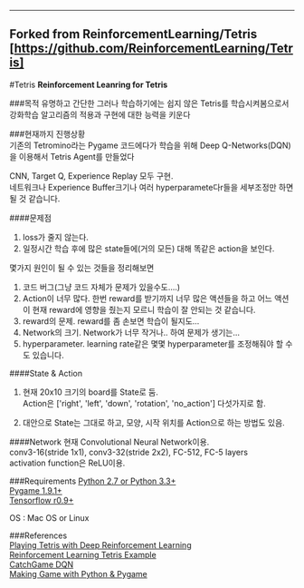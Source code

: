 ﻿-------------------------------------------
Forked from ReinforcementLearning/Tetris
[https://github.com/ReinforcementLearning/Tetris] 
-------------------------------------------

#Tetris
**Reinforcement Leanring for Tetris**  

###목적
유명하고 간단한 그러나 학습하기에는 쉽지 않은 Tetris를 학습시켜봄으로서 강화학습 알고리즘의 적용과 구현에 대한 능력을 키운다
  
###현재까지 진행상황  
기존의 Tetromino라는 Pygame 코드에다가 학습을 위해 Deep Q-Networks(DQN)을 이용해서 Tetris Agent를 만들었다  

CNN, Target Q, Experience Replay 모두 구현.  
네트워크나 Experience Buffer크기나 여러 hyperparamete다r들을 세부조정만 하면 될 것 같습니다.  

####문제점
1. loss가 줄지 않는다.  
2. 일정시간 학습 후에 많은 state들에(거의 모든) 대해 똑같은 action을 보인다.  
  
몇가지 원인이 될 수 있는 것들을 정리해보면  

1. 코드 버그(그냥 코드 자체가 문제가 있을수도....)  
2. Action이 너무 많다. 한번 reward를 받기까지 너무 많은 액션들을 하고 어느 액션이 현재 reward에 영향을 줬는지 모르니 학습이 잘 안되는 것 같습니다.  
3. reward의 문제. reward를 좀 손보면 학습이 될지도...  
4. Network의 크기. Network가 너무 작거나.. 하여 문제가 생기는...   
5. hyperparameter. learning rate같은 몇몇 hyperparameter를 조정해줘야 할 수도 있습니다.  

####State & Action
1. 현재 20x10 크기의 board를 State로 둠.  
Action은 ['right', 'left', 'down', 'rotation', 'no_action'] 다섯가지로 함.  

2. 대안으로 State는 그대로 하고, 모양, 시작 위치를 Action으로 하는 방법도 있음.  

####Network
현재 Convolutional Neural Network이용.  
conv3-16(stride 1x1), conv3-32(stride 2x2), FC-512, FC-5 layers  
activation function은 ReLU이용.  


###Requirements
[Python 2.7 or Python 3.3+](https://www.python.org/downloads/)  
[Pygame 1.9.1+](http://www.pygame.org/download.shtml)  
[Tensorflow r0.9+](https://www.tensorflow.org/)  

OS : Mac OS or Linux  

###References  
[Playing Tetris with Deep Reinforcement Learning](http://cs231n.stanford.edu/reports2016/121_Report.pdf)  
[Reinforcement Learning Tetris Example](http://melax.github.io/tetris/tetris.html)  
[CatchGame DQN](http://solarisailab.com/archives/486)  
[Making Game with Python & Pygame](http://inventwithpython.com/makinggames.pdf)  


